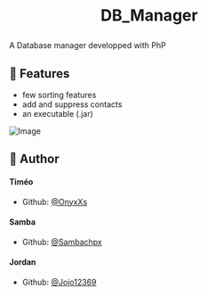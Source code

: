# <p align="center">DB_Manager</p>
  
A Database manager developped with PhP

## 🧐 Features    
- few sorting features
- add and suppress contacts
- an executable (.jar)

![Image](https://giphy.com/gifs/speaker-house-of-commons-john-bercow-tJMVcTfzDdL1pOGxlk)
        
## 🙇 Author
#### Timéo
- Github: [@OnyxXs](https://github.com/OnyxXs)
#### Samba
- Github: [@Sambachpx](https://github.com/Sambachpx)
#### Jordan
- Github: [@Jojo12369](https://github.com/Jojo12369)
